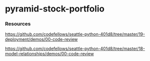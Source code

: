 # pyramid-stock-portfolio


### Resources

https://github.com/codefellows/seattle-python-401d8/tree/master/19-deployment/demos/00-code-review

https://github.com/codefellows/seattle-python-401d8/tree/master/18-model-relationships/demos/00-code-review